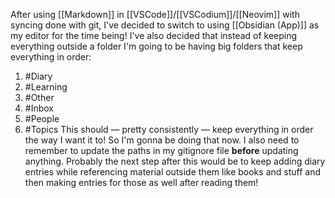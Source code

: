 After using [[Markdown]] in [[VSCode]]/[[VSCodium]]/[[Neovim]] with syncing done with git, I've decided to switch to using [[Obsidian (App)]] as my editor for the time being!
I've also decided that instead of keeping everything outside a folder I'm going to be having big folders that keep everything in order:
1. #Diary
2. #Learning 
3. #Other
4. #Inbox
5. #People
6. #Topics
This should — pretty consistently — keep everything in order the way I want it to! So I'm gonna be doing that now.
I also need to remember to update the paths in my gitignore file **before** updating anything. 
Probably the next step after this would be to keep adding diary entries while referencing material outside them like books and stuff and then making entries for those as well after reading them!